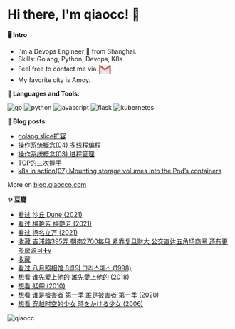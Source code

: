 # Hi there, I'm qiaocc! 👋

**🖥 Intro**

- I'm a Devops Engineer 🚀 from Shanghai.
- Skills: Golang, Python, Devops, K8s
- Feel free to contact me via <a href="mailto:qiaocco@gmail.com" target="blank"><img align="center" src="https://raw.githubusercontent.com/dongweiming/dongweiming/master/assets/gmail.svg" alt="Gmail" height="30" width="30" /></a>
- My favorite city is Amoy.

**🌈 Languages and Tools:**

<p align="left">
<img src="https://simpleicons.org/icons/go.svg" alt="go" width="40" height="40"/>
<img src="https://simpleicons.org/icons/python.svg" alt="python" width="40" height="40"/>
<img src="https://simpleicons.org/icons/django.svg" alt="javascript" width="40" height="40"/>
<img src="https://www.vectorlogo.zone/logos/pocoo_flask/pocoo_flask-icon.svg" alt="flask" width="40" height="40"/>
<img src="https://www.vectorlogo.zone/logos/kubernetes/kubernetes-icon.svg" alt="kubernetes" width="40" height="40"/>
</p>


**📝 Blog posts:**

<!-- BLOG-POST-LIST:START -->
- [golang slice扩容](https://blog.qiaocco.com/post/slice%E6%89%A9%E5%AE%B9/)
- [操作系统概念&lpar;04&rpar; 多线程编程](https://blog.qiaocco.com/post/%E6%93%8D%E4%BD%9C%E7%B3%BB%E7%BB%9F%E6%A6%82%E5%BF%B504-%E5%A4%9A%E7%BA%BF%E7%A8%8B%E7%BC%96%E7%A8%8B/)
- [操作系统概念&lpar;03&rpar; 进程管理](https://blog.qiaocco.com/post/%E6%93%8D%E4%BD%9C%E7%B3%BB%E7%BB%9F%E6%A6%82%E5%BF%B503-%E8%BF%9B%E7%A8%8B%E7%AE%A1%E7%90%86/)
- [TCP的三次握手](https://blog.qiaocco.com/post/tcp%E7%9A%84%E4%B8%89%E6%AC%A1%E6%8F%A1%E6%89%8B/)
- [k8s in action&lpar;07&rpar; Mounting storage volumes into the Pod’s containers](https://blog.qiaocco.com/post/k8s-in-action07-mounting-storage-volumes-into-the-pods-containers/)
<!-- BLOG-POST-LIST:END -->
More on <a href="https://blog.qiaocco.com" target="blank">blog.qiaocco.com</a>

**✨ 豆瓣**

<!-- DOUBAN-ACTIVITIES:START -->
- [看过 沙丘 Dune‎ (2021)](https://www.douban.com/people/153932994/status/3653515386/?_i=37547645)
- [看过 梅艳芳 梅艷芳‎ (2021)](https://www.douban.com/people/153932994/status/3653515004/?_i=37547645)
- [看过 扬名立万‎ (2021)](https://www.douban.com/people/153932994/status/3653514865/?_i=37547645)
- [收藏 吉浦路395弄 朝南2700每月 紧靠复旦财大 公交直达五角场商圈 还有更多房源可➕v](https://www.douban.com/people/153932994/status/3634429869/?_i=37547645)
- [收藏 ](https://www.douban.com/people/153932994/status/3628096673/?_i=37547645)
- [看过 八月照相馆 8월의 크리스마스‎ (1998)](https://www.douban.com/people/153932994/status/3622804669/?_i=37547645)
- [想看 谁先爱上他的 誰先愛上他的‎ (2018)](https://www.douban.com/people/153932994/status/3617340114/?_i=37547645)
- [想看 艋舺‎ (2010)](https://www.douban.com/people/153932994/status/3616076836/?_i=37547645)
- [想看 谁是被害者 第一季 誰是被害者 第一季‎ (2020)](https://www.douban.com/people/153932994/status/3600101053/?_i=37547645)
- [想看 穿越时空的少女 時をかける少女‎ (2006)](https://www.douban.com/people/153932994/status/3597610279/?_i=37547645)
<!-- DOUBAN-ACTIVITIES:END -->

<p align="left">
<img align="left" src="https://github-readme-stats.vercel.app/api/top-langs/?username=qiaocco&layout=compact&hide=html" alt="qiaocc" />
</p>
